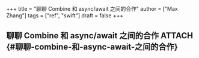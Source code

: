 +++
title = "聊聊 Combine 和 async/await 之间的合作"
author = ["Max Zhang"]
tags = ["ref", "swift"]
draft = false
+++

## 聊聊 Combine 和 async/await 之间的合作 <span class="tag"><span class="ATTACH">ATTACH</span></span> {#聊聊-combine-和-async-await-之间的合作}
